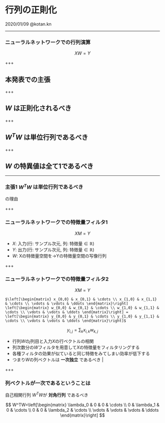 # 行列の正則化
2020/01/09 @kotan.kn

---
### ニューラルネットワークでの行列演算
$$XW=Y$$

+++

## 本発表での主張

+++

## $W$ は正則化されるべき

+++

## $W^TW$ は単位行列であるべき

+++

## $W$ の特異値は全て1であるべき

---

### 主張1 $W^TW$ は単位行列であるべき
の理由

+++
### ニューラルネットワークでの特徴量フィルタ1
$$XM=Y$$
  

 - $X$: 入力(行: サンプル次元, 列: 特徴量$\in\mathbb{R}$)
 - $Y$: 出力(行: サンプル次元, 列: 特徴量$\in\mathbb{R}$)
 - $W$: Xの特徴量空間を$\rightarrow$Yの特徴量空間の写像行列

+++
### ニューラルネットワークでの特徴量フィルタ2
$$XM=Y$$
  
  
`$\left[\begin{matrix} x_{0,0} & x_{0,1} & \cdots \\ x_{1,0} & x_{1,1} & \cdots \\ \vdots & \vdots & \ddots \end{matrix}\right] \left[\begin{matrix} w_{0,0} & w_{0,1} & \cdots \\ w_{1,0} & w_{1,1} & \cdots \\ \vdots & \vdots & \ddots \end{matrix}\right] = \left[\begin{matrix} y_{0,0} & y_{0,1} & \cdots \\ y_{1,0} & y_{1,1} & \cdots \\ \vdots & \vdots & \ddots \end{matrix}\right]$`

$$
y_{i,j}=\sum_{k}x_{i,k}w_{k,j}
$$
 - 行列$W$の$j$列目と入力$X$の行ベクトルの相関 
 - 列次数分の$W$フィルタを用意して$X$の特徴量をフィルタリングする 
 - 各種フィルタの効果が似ていると同じ特徴をみてしまい効率が低下する
 - つまり$W$の列ベクトルは **一次独立** であるべき |

+++
### 列ベクトルが一次であるということは
自己相関行列 $W^TW$が **対角行列** であるべき

$$
W^TW=\left[\begin{matrix} 
\lambda_0 & 0 & 0 & \cdots \\
0 & \lambda_1 & 0 & \cdots \\
0 & 0 & \lambda_2 & \cdots \\
\vdots & \vdots & \vdots & \ddots
\end{matrix}\right]
$$

